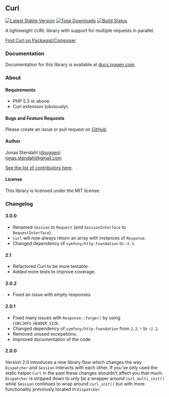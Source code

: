## Curl

[![Latest Stable Version](https://poser.pugx.org/jyggen/curl/version.png)](https://packagist.org/packages/jyggen/curl) [![Total Downloads](https://poser.pugx.org/jyggen/curl/d/total.png)](https://packagist.org/packages/jyggen/curl) [![Build Status](https://travis-ci.org/jyggen/curl.png)](https://travis-ci.org/jyggen/curl)

A lightweight cURL library with support for multiple requests in parallel.

[Find Curl on Packagist/Composer](https://packagist.org/packages/jyggen/curl)

### Documentation

Documentation for this library is available at [docs.jyggen.com](http://docs.jyggen.com/curl).

### About

#### Requirements

* PHP 5.3 or above.
* Curl extension (obviously).

#### Bugs and Feature Requests

Please create an issue or pull request on [GitHub](https://github.com/jyggen/curl).

#### Author

Jonas Stendahl ([@jyggen](http://twitter.com/jyggen))  
jonas.stendahl@gmail.com

[See the list of contributors here](https://github.com/jyggen/curl/contributors).

#### License

This library is licensed under the MIT license.


### Changelog

#### 3.0.0

* Renamed `Session` to `Request` (and `SessionInterface` to `RequestInterface`).
* `Curl` will now always return an array with instances of `Response`.
* Changed dependency of `symfony/http-foundation` to `~2.3`.

#### 2.1

* Refactored Curl to be more testable.
* Added more tests to improve coverage.

#### 2.0.2

* Fixed an issue with empty responses.

#### 2.0.1

* Fixed many issues with `Response::forge()` by using `CURLINFO_HEADER_SIZE`.
* Changed dependency of `symfony/http-foundation` from `2.2.*` to `~2.2`.
* Removed unused excepetions.
* Improved documentation of the code.

#### 2.0.0

Version 2.0 introduces a new library flow which changes the way `Dispatcher` and `Session` interacts with each other. If you've only used the static helper `Curl` in the past these changes shouldn't affect you that much. `Dispatcher` is stripped down to only be a wrapper around `curl_multi_init()` while `Session` continues to wrap around `curl_init()` but with more functionality previously located in `Dispatcher`.
